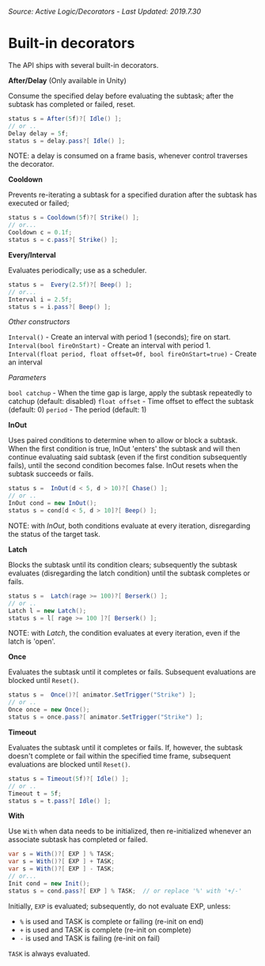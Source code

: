 *Source: Active Logic/Decorators - Last Updated: 2019.7.30*

# Built-in decorators

The API ships with several built-in decorators.

**After/Delay** (Only available in Unity)

Consume the specified delay before evaluating the subtask; after the subtask has completed or failed, reset.

```cs
status s = After(5f)?[ Idle() ];
// or ..
Delay delay = 5f;
status s = delay.pass?[ Idle() ];
````

NOTE: a delay is consumed on a frame basis, whenever control traverses the decorator.

**Cooldown**

Prevents re-iterating a subtask for a specified duration after the subtask has executed or failed;

```cs
status s = Cooldown(5f)?[ Strike() ];
// or...
Cooldown c = 0.1f;
status s = c.pass?[ Strike() ];
```

**Every/Interval**

Evaluates periodically; use as a scheduler.

```cs
status s =  Every(2.5f)?[ Beep() ];
// or...
Interval i = 2.5f;
status s = i.pass?[ Beep() ];
````

*Other constructors*

`Interval()` - Create an interval with period 1 (seconds); fire on start.
`Interval(bool fireOnStart)` - Create an interval with period 1.
`Interval(float period, float offset=0f, bool fireOnStart=true)` - Create an interval

*Parameters*

`bool catchup` - When the time gap is large, apply the subtask repeatedly to catchup (default: disabled)
`float offset` - Time offset to effect the subtask (default: 0)
`period` - The period (default: 1)

**InOut**

Uses paired conditions to determine when to allow or block a subtask. When the first condition is true, InOut 'enters' the subtask and will then continue evaluating said subtask (even if the first condition subsequently fails), until the second condition becomes false.
InOut resets when the subtask succeeds or fails.

```cs
status s =  InOut(d < 5, d > 10)?[ Chase() ];
// or ..
InOut cond = new InOut();
status s = cond[d < 5, d > 10]?[ Beep() ];
````

NOTE: with *InOut*, both conditions evaluate at every iteration, disregarding the status of the target task.

**Latch**

Blocks the subtask until its condition clears; subsequently the subtask evaluates (disregarding the latch condition) until the subtask completes or fails.

```cs
status s =  Latch(rage >= 100)?[ Berserk() ];
// or ..
Latch l = new Latch();
status s = l[ rage >= 100 ]?[ Berserk() ];
````

NOTE: with *Latch*, the condition evaluates at every iteration, even if the latch is 'open'.

**Once**

Evaluates the subtask until it completes or fails. Subsequent evaluations are blocked until `Reset()`.

```cs
status s =  Once()?[ animator.SetTrigger("Strike") ];
// or ..
Once once = new Once();
status s = once.pass?[ animator.SetTrigger("Strike") ];
````

**Timeout**

Evaluates the subtask until it completes or fails. If, however, the subtask doesn't complete or fail within the specified time frame, subsequent evaluations are blocked until `Reset()`.

```cs
status s = Timeout(5f)?[ Idle() ];
// or ..
Timeout t = 5f;
status s = t.pass?[ Idle() ];
````

**With**

Use `With` when data needs to be initialized, then re-initialized whenever an associate subtask has completed or failed.


```cs
var s = With()?[ EXP ] % TASK;
var s = With()?[ EXP ] + TASK;
var s = With()?[ EXP ] - TASK;
// or...
Init cond = new Init();
status s = cond.pass?[ EXP ] % TASK;  // or replace '%' with '+/-'
```

Initially, `EXP` is evaluated; subsequently, do not evaluate EXP, unless:

- `%` is used and TASK is complete or failing (re-init on end)
- `+` is used and TASK is complete (re-init on complete)
- `-` is used and TASK is failing (re-init on fail)

`TASK` is always evaluated.
